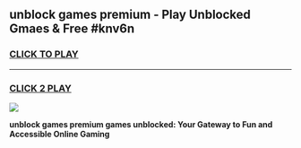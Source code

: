 
## unblock games premium - Play Unblocked Gmaes & Free #knv6n
<h3>
<a href="https://premium.freeplayer.one?title=unblock_games_premium&ref=03M">CLICK TO PLAY</a></h3>
<hr>

<h3>
<a href="https://premium.freeplayer.one?title=unblock_games_premium&ref=03M">CLICK 2 PLAY</a>
  
</h3>

<a href="https://premium.freeplayer.one?title=unblock_games_premium&ref=03M"><img src="https://clearcache.store/games.png"></a>


**unblock games premium games unblocked: Your Gateway to Fun and Accessible Online Gaming**
